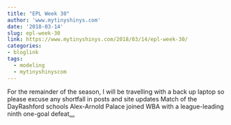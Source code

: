 ```yaml
---
title: "EPL Week 30"
author: 'www.mytinyshinys.com'
date: '2018-03-14'
slug: epl-week-30
link: https://www.mytinyshinys.com/2018/03/14/epl-week-30/
categories:
- bloglink
tags:
  - modeling
  - mytinyshinyscom
---
```


For the remainder of the season, I will be travelling with a back up laptop so please excuse any shortfall in posts and site updates Match of the DayRashford schools Alex-Arnold Palace joined WBA with a league-leading ninth one-goal defeat[... <i class="fas fa-external-link-alt"></i>](https://www.mytinyshinys.com/2018/03/14/epl-week-30/)

